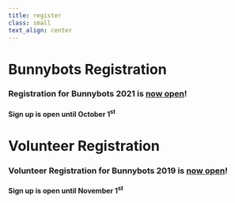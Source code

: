 ```yaml
---
title: register
class: small
text_align: center
---
```


# Bunnybots Registration
### Registration for Bunnybots 2021 is [now open](https://forms.gle/dSWwUY1UCAP6ymSW8)! 
#### Sign up is open until October 1<sup>st</sup>

# Volunteer Registration
### Volunteer Registration for Bunnybots 2019 is [now open](https://forms.gle/Dddj3nSnkkdG1kKE8)!
#### Sign up is open until November 1<sup>st</sup>
